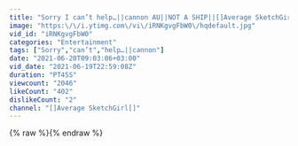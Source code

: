 ```yaml
---
title: "Sorry I can’t help…||cannon AU||NOT A SHIP||[]Average SketchGirl[]"
image: "https:\/\/i.ytimg.com\/vi\/iRNKgvgFbW0\/hqdefault.jpg"
vid_id: "iRNKgvgFbW0"
categories: "Entertainment"
tags: ["Sorry","can’t","help…||cannon"]
date: "2021-06-20T09:03:06+03:00"
vid_date: "2021-06-19T22:59:08Z"
duration: "PT45S"
viewcount: "2046"
likeCount: "402"
dislikeCount: "2"
channel: "[]Average SketchGirl[]"
---
```

{% raw %}{% endraw %}
